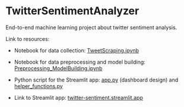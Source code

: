# TwitterSentimentAnalyzer
 End-to-end machine learning project about twitter sentiment analysis.
 
 Link to resources:
 
 * Notebook for data collection:  [TweetScraping.ipynb](/notebook/TweetScraping.ipynb)
 
 * Notebook for data preprocessing and model building:  [Preprocessing_ModelBuilding.ipynb](/notebook/Preprocessing_ModelBuilding.ipynb)
 
 * Python script for the Streamlit app:  [app.py](app.py) (dashboard design) and [helper_functions.py](helper_functions.py)
 
 * Link to Streamlit app:  [twitter-sentiment.streamlit.app](https://twitter-sentiment.streamlit.app/)
 
